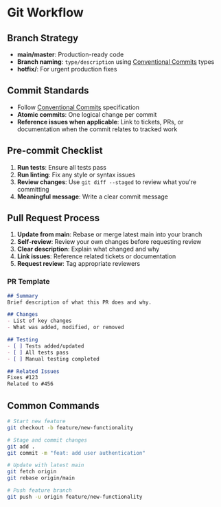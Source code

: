 # Git Workflow

## Branch Strategy

- **main/master**: Production-ready code
- **Branch naming**: `type/description` using [Conventional Commits](https://www.conventionalcommits.org/) types
- **hotfix/**: For urgent production fixes

## Commit Standards

- Follow [Conventional Commits](https://www.conventionalcommits.org/) specification
- **Atomic commits**: One logical change per commit
- **Reference issues when applicable**: Link to tickets, PRs, or documentation when the commit relates to tracked work

## Pre-commit Checklist

1. **Run tests**: Ensure all tests pass
2. **Run linting**: Fix any style or syntax issues  
3. **Review changes**: Use `git diff --staged` to review what you're committing
4. **Meaningful message**: Write a clear commit message

## Pull Request Process

1. **Update from main**: Rebase or merge latest main into your branch
2. **Self-review**: Review your own changes before requesting review
3. **Clear description**: Explain what changed and why
4. **Link issues**: Reference related tickets or documentation
5. **Request review**: Tag appropriate reviewers

### PR Template

```markdown
## Summary
Brief description of what this PR does and why.

## Changes
- List of key changes
- What was added, modified, or removed

## Testing
- [ ] Tests added/updated
- [ ] All tests pass
- [ ] Manual testing completed

## Related Issues
Fixes #123
Related to #456
```

## Common Commands

```bash
# Start new feature
git checkout -b feature/new-functionality

# Stage and commit changes
git add .
git commit -m "feat: add user authentication"

# Update with latest main
git fetch origin
git rebase origin/main

# Push feature branch
git push -u origin feature/new-functionality
```